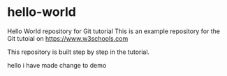 # hello-world
Hello World repository for Git tutorial
This is an example repository for the Git tutoial on https://www.w3schools.com

This repository is built step by step in the tutorial.

hello i have made change to demo
